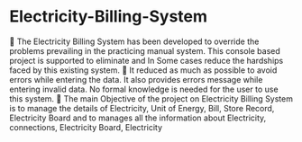 # Electricity-Billing-System
 The Electricity Billing System has been developed to override the problems prevailing in the practicing manual system. This console based project is supported to eliminate and In Some cases reduce the hardships faced by this existing system.
 It reduced as much as possible to avoid errors while entering the data. It also provides errors message while entering invalid data. No formal knowledge is needed for the user to use this system.
 The main Objective of the project on Electricity Billing System is to manage the details of Electricity, Unit of Energy, Bill, Store Record, Electricity Board and to  manages all the information about Electricity, connections, Electricity Board, Electricity
